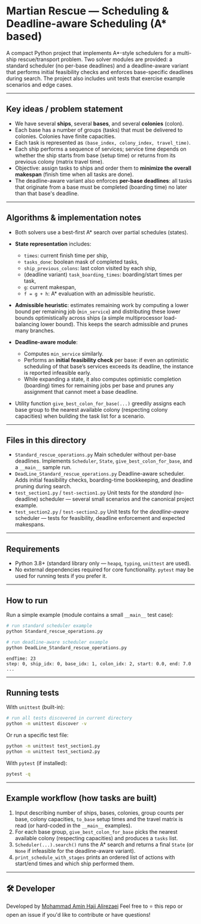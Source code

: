 # Martian Rescue — Scheduling & Deadline-aware Scheduling (A\* based)

A compact Python project that implements A*-style schedulers for a multi-ship rescue/transport problem.
Two solver modules are provided: a standard scheduler (no per-base deadlines) and a deadline-aware variant that performs initial feasibility checks and enforces base-specific deadlines during search. The project also includes unit tests that exercise example scenarios and edge cases.

---

## Key ideas / problem statement

* We have several **ships**, several **bases**, and several **colonies** (colon).
* Each base has a number of groups (tasks) that must be delivered to colonies. Colonies have finite capacities.
* Each task is represented as `(base_index, colony_index, travel_time)`.
* Each ship performs a sequence of services; service time depends on whether the ship starts from base (setup time) or returns from its previous colony (matrix travel time).
* Objective: assign tasks to ships and order them to **minimize the overall makespan** (finish time when all tasks are done).
* The deadline-aware variant also enforces **per-base deadlines**: all tasks that originate from a base must be completed (boarding time) no later than that base's deadline.

---

## Algorithms & implementation notes

* Both solvers use a best-first A\* search over partial schedules (states).
* **State representation** includes:

  * `times`: current finish time per ship,
  * `tasks_done`: boolean mask of completed tasks,
  * `ship_previous_colons`: last colon visited by each ship,
  * (deadline variant) `task_boarding_times`: boarding/start times per task,
  * `g`: current makespan,
  * `f = g + h`: A\* evaluation with an admissible heuristic.
* **Admissible heuristic**: estimates remaining work by computing a lower bound per remaining job (`min_service`) and distributing these lower bounds optimistically across ships (a simple multiprocessor load-balancing lower bound). This keeps the search admissible and prunes many branches.
* **Deadline-aware module**:

  * Computes `min_service` similarly.
  * Performs an **initial feasibility check** per base: if even an optimistic scheduling of that base’s services exceeds its deadline, the instance is reported infeasible early.
  * While expanding a state, it also computes optimistic completion (boarding) times for remaining jobs per base and prunes any assignment that cannot meet a base deadline.
* Utility function `give_best_colon_for_base(...)` greedily assigns each base group to the nearest available colony (respecting colony capacities) when building the task list for a scenario.

---

## Files in this directory

* `Standard_rescue_operations.py`
  Main scheduler without per-base deadlines. Implements `Scheduler`, `State`, `give_best_colon_for_base`, and a `__main__` sample run.
* `DeadLine_Standard_rescue_operations.py`
  Deadline-aware scheduler. Adds initial feasibility checks, boarding-time bookkeeping, and deadline pruning during search.
* `test_section1.py` / `test-section1.py`
  Unit tests for the *standard* (no-deadline) scheduler — several small scenarios and the canonical project example.
* `test_section2.py` / `test-section2.py`
  Unit tests for the *deadline-aware* scheduler — tests for feasibility, deadline enforcement and expected makespans.

---

## Requirements

* Python 3.8+ (standard library only — `heapq`, `typing`, `unittest` are used).
* No external dependencies required for core functionality. `pytest` may be used for running tests if you prefer it.

---

## How to run

Run a simple example (module contains a small `__main__` test case):

```bash
# run standard scheduler example
python Standard_rescue_operations.py

# run deadline-aware scheduler example
python DeadLine_Standard_rescue_operations.py
```


```
endTime: 23
step: 0, ship_idx: 0, base_idx: 1, colon_idx: 2, start: 0.0, end: 7.0
...
```

---

## Running tests

With `unittest` (built-in):

```bash
# run all tests discovered in current directory
python -m unittest discover -v
```

Or run a specific test file:

```bash
python -m unittest test_section1.py
python -m unittest test_section2.py
```

With `pytest` (if installed):

```bash
pytest -q
```

---

## Example workflow (how tasks are built)

1. Input describing number of ships, bases, colonies, group counts per base, colony capacities, `to_base` setup times and the travel matrix is read (or hard-coded in the `__main__` examples).
2. For each base group, `give_best_colon_for_base` picks the nearest available colony (respecting capacities) and produces a `tasks` list.
3. `Scheduler(...).search()` runs the A* search and returns a final `State` (or `None` if infeasible for the deadline-aware variant).
4. `print_schedule_with_stages` prints an ordered list of actions with start/end times and which ship performed them.

---


## 🛠 Developer

Developed by [Mohammad Amin Haji Alirezaei](https://github.com/mahajialirezaei)
Feel free to ⭐️ this repo or open an issue if you'd like to contribute or have questions!
